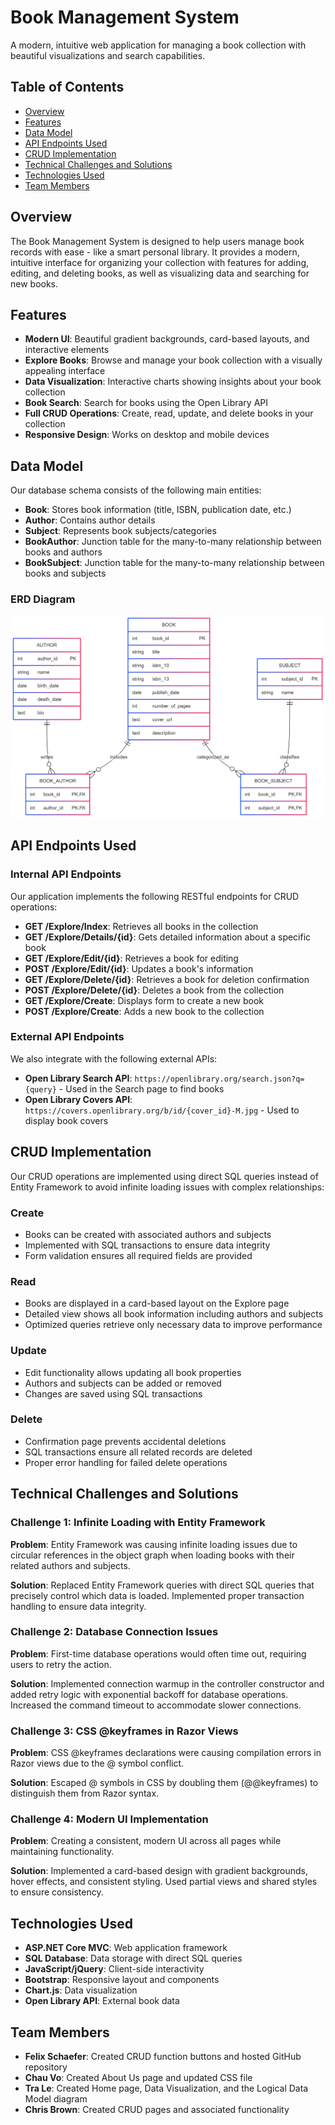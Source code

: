 # Book Management System

A modern, intuitive web application for managing a book collection with beautiful visualizations and search capabilities.

## Table of Contents
- [Overview](#overview)
- [Features](#features)
- [Data Model](#data-model)
- [API Endpoints Used](#api-endpoints-used)
- [CRUD Implementation](#crud-implementation)
- [Technical Challenges and Solutions](#technical-challenges-and-solutions)
- [Technologies Used](#technologies-used)
- [Team Members](#team-members)

## Overview

The Book Management System is designed to help users manage book records with ease - like a smart personal library. It provides a modern, intuitive interface for organizing your collection with features for adding, editing, and deleting books, as well as visualizing data and searching for new books.

## Features

- **Modern UI**: Beautiful gradient backgrounds, card-based layouts, and interactive elements
- **Explore Books**: Browse and manage your book collection with a visually appealing interface
- **Data Visualization**: Interactive charts showing insights about your book collection
- **Book Search**: Search for books using the Open Library API
- **Full CRUD Operations**: Create, read, update, and delete books in your collection
- **Responsive Design**: Works on desktop and mobile devices

## Data Model

Our database schema consists of the following main entities:

- **Book**: Stores book information (title, ISBN, publication date, etc.)
- **Author**: Contains author details
- **Subject**: Represents book subjects/categories
- **BookAuthor**: Junction table for the many-to-many relationship between books and authors
- **BookSubject**: Junction table for the many-to-many relationship between books and subjects

### ERD Diagram

![Entity Relationship Diagram](FinalProject_Team1/wwwroot/images/ERD.png)

## API Endpoints Used

### Internal API Endpoints

Our application implements the following RESTful endpoints for CRUD operations:

- **GET /Explore/Index**: Retrieves all books in the collection
- **GET /Explore/Details/{id}**: Gets detailed information about a specific book
- **GET /Explore/Edit/{id}**: Retrieves a book for editing
- **POST /Explore/Edit/{id}**: Updates a book's information
- **GET /Explore/Delete/{id}**: Retrieves a book for deletion confirmation
- **POST /Explore/Delete/{id}**: Deletes a book from the collection
- **GET /Explore/Create**: Displays form to create a new book
- **POST /Explore/Create**: Adds a new book to the collection

### External API Endpoints

We also integrate with the following external APIs:

- **Open Library Search API**: `https://openlibrary.org/search.json?q={query}` - Used in the Search page to find books
- **Open Library Covers API**: `https://covers.openlibrary.org/b/id/{cover_id}-M.jpg` - Used to display book covers

## CRUD Implementation

Our CRUD operations are implemented using direct SQL queries instead of Entity Framework to avoid infinite loading issues with complex relationships:

### Create
- Books can be created with associated authors and subjects
- Implemented with SQL transactions to ensure data integrity
- Form validation ensures all required fields are provided

### Read
- Books are displayed in a card-based layout on the Explore page
- Detailed view shows all book information including authors and subjects
- Optimized queries retrieve only necessary data to improve performance

### Update
- Edit functionality allows updating all book properties
- Authors and subjects can be added or removed
- Changes are saved using SQL transactions

### Delete
- Confirmation page prevents accidental deletions
- SQL transactions ensure all related records are deleted
- Proper error handling for failed delete operations

## Technical Challenges and Solutions

### Challenge 1: Infinite Loading with Entity Framework
**Problem**: Entity Framework was causing infinite loading issues due to circular references in the object graph when loading books with their related authors and subjects.

**Solution**: Replaced Entity Framework queries with direct SQL queries that precisely control which data is loaded. Implemented proper transaction handling to ensure data integrity.

### Challenge 2: Database Connection Issues
**Problem**: First-time database operations would often time out, requiring users to retry the action.

**Solution**: Implemented connection warmup in the controller constructor and added retry logic with exponential backoff for database operations. Increased the command timeout to accommodate slower connections.

### Challenge 3: CSS @keyframes in Razor Views
**Problem**: CSS @keyframes declarations were causing compilation errors in Razor views due to the @ symbol conflict.

**Solution**: Escaped @ symbols in CSS by doubling them (@@keyframes) to distinguish them from Razor syntax.

### Challenge 4: Modern UI Implementation
**Problem**: Creating a consistent, modern UI across all pages while maintaining functionality.

**Solution**: Implemented a card-based design with gradient backgrounds, hover effects, and consistent styling. Used partial views and shared styles to ensure consistency.

## Technologies Used

- **ASP.NET Core MVC**: Web application framework
- **SQL Database**: Data storage with direct SQL queries
- **JavaScript/jQuery**: Client-side interactivity
- **Bootstrap**: Responsive layout and components
- **Chart.js**: Data visualization
- **Open Library API**: External book data

## Team Members

- **Felix Schaefer**: Created CRUD function buttons and hosted GitHub repository
- **Chau Vo**: Created About Us page and updated CSS file
- **Tra Le**: Created Home page, Data Visualization, and the Logical Data Model diagram
- **Chris Brown**: Created CRUD pages and associated functionality
